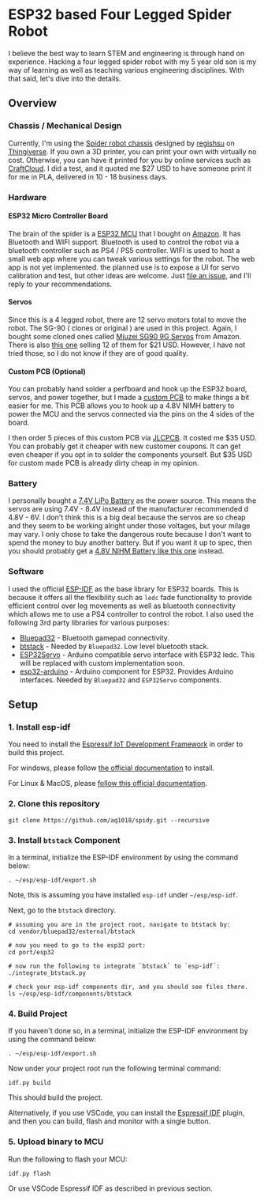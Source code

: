 # ESP32 based Four Legged Spider Robot

I believe the best way to learn STEM and engineering is through hand on experience. Hacking a four legged spider robot with my 5 year old son is my way of learning as well as teaching various engineering disciplines. With that said, let's dive into the details.

## Overview

### Chassis / Mechanical Design

Currently, I'm using the [Spider robot chassis](https://www.thingiverse.com/thing:1009659) designed by [regishsu](https://www.thingiverse.com/regishsu/designs) on [Thingiverse](https://www.thingiverse.com/). If you own a 3D printer, you can print your own with virtually no cost. Otherwise, you can have it printed for you by online services such as [CraftCloud](https://craftcloud3d.com/). I did a test, and it quoted me $27 USD to have someone print it for me in PLA, delivered in 10 - 18 business days.

### Hardware

#### ESP32 Micro Controller Board

The brain of the spider is a [ESP32 MCU](https://www.espressif.com/en/products/socs/esp32) that I bought on [Amazon](https://www.amazon.com/gp/product/B08DQQ8CBP/ref=ppx_yo_dt_b_search_asin_image?ie=UTF8&th=1). It has Bluetooth and WIFI support. Bluetooth is used to control the robot via a bluetooth controller such as PS4 / PS5 controller. WIFI is used to host a small web app where you can tweak various settings for the robot. The web app is not yet implemented. the planned use is to expose a UI for servo calibration and test, but other ideas are welcome. Just [file an issue](https://github.com/aq1018/spidy/issues), and I'll reply to your recommendations.

#### Servos

Since this is a 4 legged robot, there are 12 servo motors total to move the robot. The SG-90 ( clones or original ) are used in this project. Again, I bought some cloned ones called [Miuzei SG90 9G Servos](https://www.amazon.com/gp/product/B072V529YD/ref=ppx_yo_dt_b_search_asin_image?ie=UTF8&psc=1) from Amazon. There is also [this one](https://www.amazon.com/Dorhea-Helicopter-Airplane-Walking-Compatible/dp/B08FJ27Q1H/ref=sr_1_5?crid=1EAQ0NCMT8FEO&keywords=SG90&qid=1651563422&s=toys-and-games&sprefix=sg90%2Ctoys-and-games%2C106&sr=1-5&th=1) selling 12 of them for $21 USD. However, I have not tried those, so I do not know if they are of good quality.

#### Custom PCB (Optional)

You can probably hand solder a perfboard and hook up the ESP32 board, servos, and power together, but I made a [custom PCB](https://oshwlab.com/aq1018/robot) to make things a bit easier for me. This PCB allows you to hook up a 4.8V NIMH battery to power the MCU and the servos connected via the pins on the 4 sides of the board.

I then order 5 pieces of this custom PCB via [JLCPCB](https://jlcpcb.com/). It costed me $35 USD. You can probably get it cheaper with new customer coupons. It can get even cheaper if you opt in to solder the components yourself. But $35 USD for custom made PCB is already dirty cheap in my opinion.

### Battery

I personally bought a [7.4V LiPo Battery](https://www.amazon.com/gp/product/B016ZM3CVA/ref=ppx_yo_dt_b_search_asin_image?ie=UTF8&psc=1) as the power source. This means the servos are using 7.4V - 8.4V instead of the manufacturer recommended d 4.8V - 6V. I don't think this is a big deal because the servos are so cheap and they seem to be working alright under those voltages, but your milage may vary. I only chose to take the dangerous route because I don't want to spend the money to buy another battery. But if you want it up to spec, then you should probably get a [4.8V NIHM Battery like this one](https://www.amazon.com/Receiver-Battery-Connectors-Capacity-Rechargeable/dp/B08K78JGDG/) instead.

### Software

I used the official [ESP-IDF](https://docs.espressif.com/projects/esp-idf/en/latest/esp32/get-started/index.html) as the base library for ESP32 boards. This is because it offers all the flexibility such as `ledc` fade functionality to provide efficient control over leg movements as well as bluetooth connectivity which allows me to use a PS4 controller to control the robot. I also used the following 3rd party libraries for various purposes:

* [Bluepad32](https://github.com/ricardoquesada/bluepad32) - Bluetooth gamepad connectivity.
* [btstack](https://github.com/bluekitchen/btstack) - Needed by `Bluepad32`. Low level bluetooth stack.
* [ESP32Servo](https://github.com/madhephaestus/ESP32Servo) - Arduino compatible servo interface with ESP32 ledc. This will be replaced with custom implementation soon.
* [esp32-arduino](https://github.com/espressif/arduino-esp32) - Arduino component for ESP32. Provides Arduino interfaces. Needed by `Bluepad32` and `ESP32Servo` components.

## Setup

### 1. Install esp-idf

You need to install the [Espressif IoT Development Framework](https://github.com/espressif/esp-idf) in order to build this project.

For windows, please follow [the official documentation](https://docs.espressif.com/projects/esp-idf/en/latest/esp32/get-started/windows-setup.html) to install.

For Linux & MacOS, please [follow this official documentation](https://docs.espressif.com/projects/esp-idf/en/latest/esp32/get-started/linux-macos-setup.html).

### 2. Clone this repository

```
git clone https://github.com/aq1018/spidy.git --recursive
```

### 3. Install `btstack` Component

In a terminal, initialize the ESP-IDF environment by using the command below:

```
. ~/esp/esp-idf/export.sh
```

Note, this is assuming you have installed `esp-idf` under `~/esp/esp-idf`.

Next, go to the `btstack` directory.

```
# assuming you are in the project root, navigate to btstack by:
cd vendor/bluepad32/external/btstack

# now you need to go to the esp32 port:
cd port/esp32

# now run the following to integrate `btstack` to `esp-idf`:
./integrate_btstack.py

# check your esp-idf components dir, and you should see files there.
ls ~/esp/esp-idf/components/btstack
```

### 4. Build Project

If you haven't done so, in a terminal, initialize the ESP-IDF environment by using the command below:

```
. ~/esp/esp-idf/export.sh
```

Now under your project root run the following terminal command:

```
idf.py build
```

This should build the project.

Alternatively, if you use VSCode, you can install the [Espressif IDF](https://marketplace.visualstudio.com/items?itemName=espressif.esp-idf-extension) plugin, and then you can build, flash and monitor with a single button.

### 5. Upload binary to MCU

Run the following to flash your MCU:

```
idf.py flash
```

Or use VSCode Espressif IDF as described in previous section.
